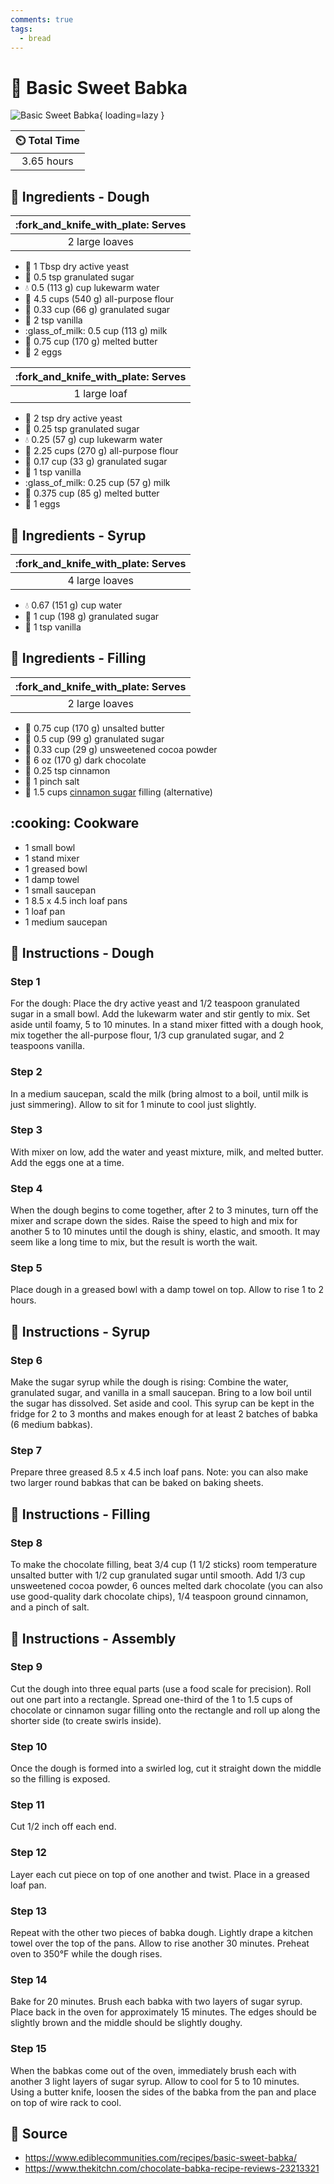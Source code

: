 ```yaml
---
comments: true
tags:
  - bread
---
```

# :bread: Basic Sweet Babka

![Basic Sweet Babka](../assets/images/basic-sweet-babka.jpg){ loading=lazy }

| :timer_clock: Total Time |
|:-----------------------: |
| 3.65 hours |

## :salt: Ingredients - Dough

| :fork_and_knife_with_plate: Serves |
|:----------------------------------:|
| 2 large loaves |

- :microbe: 1 Tbsp dry active yeast
- :candy: 0.5 tsp granulated sugar
- :droplet: 0.5 (113 g) cup lukewarm water
- :ear_of_rice: 4.5 cups (540 g) all-purpose flour
- :candy: 0.33 cup (66 g) granulated sugar
- :icecream: 2 tsp vanilla
- :glass_of_milk: 0.5 cup (113 g) milk
- :butter: 0.75 cup (170 g) melted butter
- :egg: 2 eggs

| :fork_and_knife_with_plate: Serves |
|:----------------------------------:|
| 1 large loaf |

- :microbe: 2 tsp dry active yeast
- :candy: 0.25 tsp granulated sugar
- :droplet: 0.25 (57 g) cup lukewarm water
- :ear_of_rice: 2.25 cups (270 g) all-purpose flour
- :candy: 0.17 cup (33 g) granulated sugar
- :icecream: 1 tsp vanilla
- :glass_of_milk: 0.25 cup (57 g) milk
- :butter: 0.375 cup (85 g) melted butter
- :egg: 1 eggs

## :salt: Ingredients - Syrup

| :fork_and_knife_with_plate: Serves |
|:----------------------------------:|
| 4 large loaves |

- :droplet: 0.67 (151 g) cup water
- :candy: 1 cup (198 g) granulated sugar
- :icecream: 1 tsp vanilla

## :salt: Ingredients - Filling

| :fork_and_knife_with_plate: Serves |
|:----------------------------------:|
| 2 large loaves |

- :butter: 0.75 cup (170 g) unsalted butter
- :candy: 0.5 cup (99 g) granulated sugar
- :chocolate_bar: 0.33 cup (29 g) unsweetened cocoa powder
- :chocolate_bar: 6 oz (170 g) dark chocolate
- :custard: 0.25 tsp cinnamon
- :salt: 1 pinch salt
- :custard: 1.5 cups [cinnamon sugar][1] filling (alternative)

## :cooking: Cookware

- 1 small bowl
- 1 stand mixer
- 1 greased bowl
- 1 damp towel
- 1 small saucepan
- 1 8.5 x 4.5 inch loaf pans
- 1 loaf pan
- 1 medium saucepan

## :pencil: Instructions - Dough

### Step 1

For the dough: Place the dry active yeast and 1/2 teaspoon granulated sugar in a small bowl. Add the lukewarm water and
stir gently to mix. Set aside until foamy, 5 to 10 minutes. In a stand mixer fitted with a dough hook, mix together the
all-purpose flour, 1/3 cup granulated sugar, and 2 teaspoons vanilla.

### Step 2

In a medium saucepan, scald the milk (bring almost to a boil, until milk is just simmering). Allow to sit for 1 minute
to cool just slightly.

### Step 3

With mixer on low, add the water and​ yeast mixture, milk, and melted butter. Add the eggs one at a time.

### Step 4

When the dough begins to come together, after 2 to 3 minutes, turn off the mixer and scrape down the sides. Raise the
speed to high and mix for another 5 to 10 minutes until the dough is shiny, elastic, and smooth. It may seem like a long
time to mix, but the result is worth the wait.

### Step 5

Place dough in a greased bowl with a damp towel on top. Allow to rise 1 to 2 hours.

## :pencil: Instructions - Syrup

### Step 6

Make the sugar syrup while the dough is rising: Combine the water, granulated sugar, and vanilla in a small saucepan.
Bring to a low boil until the sugar has dissolved. Set aside and cool. This syrup can be kept in the fridge for 2 to 3
months and makes enough for at least 2 batches of babka (6 medium babkas).

### Step 7

Prepare three greased 8.5 x 4.5 inch loaf pans. Note: you can also make two larger round babkas that can be baked on
baking sheets.

## :pencil: Instructions - Filling

### Step 8

To make the chocolate filling, beat 3/4 cup (1 1/2 sticks) room temperature unsalted butter with 1/2 cup granulated
sugar until smooth. Add 1/3 cup unsweetened cocoa powder, 6 ounces melted dark chocolate (you can also use good-quality
dark chocolate chips), 1/4 teaspoon ground cinnamon, and a pinch of salt.

## :pencil: Instructions - Assembly

### Step 9

Cut the dough into three equal parts (use a food scale for precision). Roll out one part into a rectangle. Spread
one-third of the 1 to 1.5 cups of chocolate or cinnamon sugar filling onto the rectangle and roll up along the shorter
side (to create swirls inside).

### Step 10

Once the dough is formed into a swirled log, cut it straight down the middle so the filling is exposed.

### Step 11

Cut 1/2 inch off each end.

### Step 12

Layer each cut piece on top of one another and twist. Place in a greased loaf pan.

### Step 13

Repeat with the other two pieces of babka dough. Lightly drape a kitchen towel over the top of the pans. Allow to rise
another 30 minutes. Preheat oven to 350°F while the dough rises.

### Step 14

Bake for 20 minutes. Brush each babka with two layers of sugar syrup. Place back in the oven for approximately 15
minutes. The edges should be slightly brown and the middle should be slightly doughy.

### Step 15

When the babkas come out of the oven, immediately brush each with another 3 light layers of sugar syrup. Allow to cool
for 5 to 10 minutes. Using a butter knife, loosen the sides of the babka from the pan and place on top of wire rack to
cool.

## :link: Source

- <https://www.ediblecommunities.com/recipes/basic-sweet-babka/>
- <https://www.thekitchn.com/chocolate-babka-recipe-reviews-23213321>

[1]: <../ingredients/seasonings/cinnamon-sugar.md>
